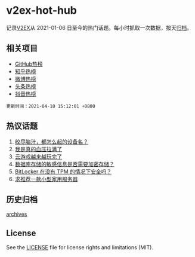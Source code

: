 # v2ex-hot-hub

 记录[V2EX](https://www.v2ex.com/)从 2021-01-06 日至今的热门话题。每小时抓取一次数据，按天[归档](archives)。
 
 ## 相关项目

- [GitHub热榜](https://github.com/snaildev/github-hot-hub)
- [知乎热榜](https://github.com/snaildev/zhihu-hot-hub)
- [微博热榜](https://github.com/snaildev/weibo-hot-hub)
- [头条热榜](https://github.com/snaildev/toutiao-hot-hub)
- [抖音热榜](https://github.com/snaildev/douyin-hot-hub)


 `更新时间：2021-04-10 15:12:01 +0800`

## 热议话题

1. [绞尽脑汁，都怎么起的设备名？](https://www.v2ex.com/t/769488)
1. [我是真的血压拉满了](https://www.v2ex.com/t/769474)
1. [云游戏越来越玩完了](https://www.v2ex.com/t/769545)
1. [数据库存储的敏感信息是否需要加密存储？](https://www.v2ex.com/t/769456)
1. [BitLocker 在没有 TPM 的情况下安全吗？](https://www.v2ex.com/t/769463)
1. [求推荐一款小型家用服务器](https://www.v2ex.com/t/769617)

## 历史归档

[archives](archives)

## License

See the [LICENSE](LICENSE) file for license rights and limitations (MIT).
